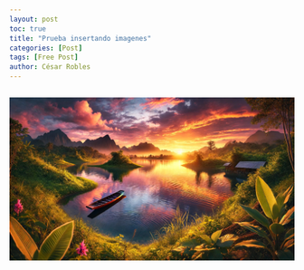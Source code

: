 ```yaml
---
layout: post
toc: true
title: "Prueba insertando imagenes"
categories: [Post]
tags: [Free Post]
author: César Robles
---
```

![Imagen generada usando ChatGPT DALL-E](./images/imagen_prueba.jpg)
---
